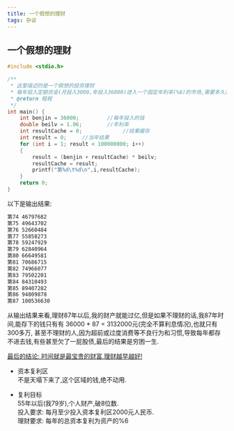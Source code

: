 ```yaml
---
title: 一个假想的理财
tags: 杂谈
---
```


## 一个假想的理财

```c
#include <stdio.h>

/**
 * 这里描述的是一个假想的投资理财
 * 每年投入定额资金(月投入3000,年投入36000)进入一个固定年利率(%6)的市场,需要多久我的资产能破一个亿呢?
 * @return 程程
 */
int main() {
    int benjin = 36000;         //每年投入的钱
    double beilv = 1.06;        //年利率
    int resultCache = 0;             //结果缓存
    int result = 0;     //当年结果
    for (int i = 1; result < 100000000; i++)
    {
        result = (benjin + resultCache) * beilv;
        resultCache = result;
        printf("第%d\t%d\n",i,resultCache);
    }
    return 0;
}
```
以下是输出结果:
```asp
第74	46797682
第75	49643702
第76	52660484
第77	55858273
第78	59247929
第79	62840964
第80	66649581
第81	70686715
第82	74966077
第83	79502201
第84	84310493
第85	89407282
第86	94809878
第87	100536630
```
从输出结果来看,理财87年以后,我的财产就能过亿,但是如果不理财的话,我87年时间,能存下的钱只有有 36000 * 87 = 3132000元(完全不算利息情况),也就只有300多万,
甚至不理财的人,因为超前或过度消费等不良行为和习惯,导致每年都存不进去钱,有些甚至欠了一屁股债,最后的结果是穷困一生. 
  
<u>最后的结论: 时间就是最宝贵的财富,理财越早越好!</u>  

* 资本复利区  
不是天塌下来了,这个区域的钱,绝不动用.  

* 复利目标    
55年以后(我79岁),个人财产,破8位数.      
投入要求: 每月至少投入资本复利区2000元人民币.    
理财要求: 每年的总资本复利为资产的%6  